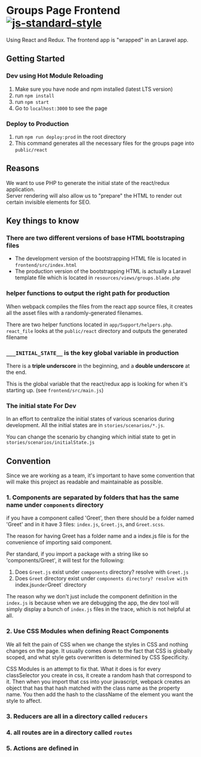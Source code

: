 # Groups Page Frontend [![js-standard-style](https://img.shields.io/badge/code%20style-standard-brightgreen.svg)](http://standardjs.com/)

Using React and Redux.  The frontend app is "wrapped" in an Laravel app.

## Getting Started
### Dev using Hot Module Reloading
1. Make sure you have node and npm installed (latest LTS version)
2. run `npm install`
3. run `npm start`
4. Go to `localhost:3000` to see the page

### Deploy to Production
1. run `npm run deploy:prod` in the root directory
2. This command generates all the necessary files for the groups page into `public/react`

## Reasons
We want to use PHP to generate the initial state of the react/redux application.  
Server rendering will also allow us to "prepare" the HTML to render out certain invisible elements for SEO.

## Key things to know
### There are two different versions of base HTML bootstraping files
 * The development version of the bootstrapping HTML file is located in `frontend/src/index.html`
 * The production version of the bootstrapping HTML is actually a Laravel template file which is located in `resources/views/groups.blade.php`
 
### helper functions to output the right path for production
When webpack compiles the files from the react app source files, it creates all the asset files with a randomly-generated filenames.

There are two helper functions located in `app/Support/helpers.php`.  `react_file` looks at the `public/react` directory and outputs the generated filename

### `___INITIAL_STATE__` is the key global variable in production
There is a **triple underscore** in the beginning, and a **double underscore** at the end.

This is the global variable that the react/redux app is looking for when it's starting up.  (see `frontend/src/main.js`)

### The initial state For Dev
In an effort to centralize the initial states of various scenarios during development.  All the initial states are in `stories/scenarios/*.js`.  

You can change the scenario by changing which initial state to get in `stories/scenarios/initialState.js`

## Convention
Since we are working as a team, it's important to have some convention that will make this project as readable and maintainable as possible.

### 1. Components are separated by folders that has the same name under `components` directory
if you have a component called 'Greet', then there should be a folder named 'Greet' and in it have 3 files: `index.js`, `Greet.js`, and `Greet.scss`.

The reason for having Greet has a folder name and a index.js file is for the convenience of importing said component.  

Per standard, if you import a package with a string like so 'components/Greet', it will test for the following:

1. Does `Greet.js` exist under `components` directory? resolve with `Greet.js`
2. Does `Greet` directory exist under `components directory? resolve with `index.js` under `Greet` directory

The reason why we don't just include the component definition in the `index.js` is because when we are debugging the app, the dev tool will simply display a bunch of `index.js` files in the trace, which is not helpful at all.

### 2. Use CSS Modules when defining React Components
We all felt the pain of CSS when we change the styles in CSS and nothing changes on the page.  It usually comes down to the fact that CSS is globally scoped, and what style gets overwritten is determined by CSS Specificity.

CSS Modules is an attempt to fix that.  What it does is for every classSelector you create in css, it create a random hash that correspond to it.  Then when you import that css into your javascript, webpack creates an object that has that hash matched with the class name as the property name.  You then add the hash to the className of the element you want the style to affect.

### 3. Reducers are all in a directory called `reducers`

### 4. all routes are in a directory called `routes`

### 5. Actions are defined in 
